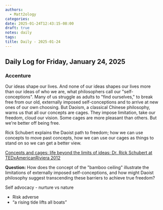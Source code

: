 ```yaml
---
authors:
  - Matt2ology
categories:
date: 2025-01-24T12:43:15-08:00
draft: true
notes: daily
tags:
title: Daily - 2025-01-24
---
```


## Daily Log for Friday, January 24, 2025

<!-- Key observations and quick task for the day -->

### Accenture

Our ideas shape our lives. And none of our ideas shapes our lives more than our ideas of who we are, what philosophers call our "self-conceptions". Many of us struggle as adults to "find ourselves," to break free from our old, externally imposed self-conceptions and to arrive at new ones of our own choosing. But Daoism, a classical Chinese philosophy, warns us that all our concepts are cages. They impose limitation, take our freedom, cloud our vision. Some cages are more pleasant than others. But we're better off being free.

Rick Schubert explains the Daoist path to freedom; how we can use concepts to move past concepts, how we can use our cages as things to stand on so we can get a better view.

[Concepts and cages: life beyond the limits of ideas: Dr. Rick Schubert at TEDxAmericanRiviera 2012](https://www.youtube.com/watch?v=XbQXvLM6PxE&t=1s)

**Question:** How does the concept of the "bamboo ceiling" illustrate the limitations of externally imposed self-conceptions, and how might Daoist philosophy suggest transcending these barriers to achieve true freedom?

Self advocacy - nurture vs nature

- Risk adverse
- “a rising tide lifts all boats”
